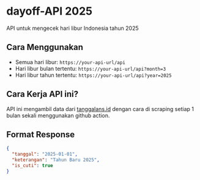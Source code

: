 # dayoff-API 2025

API untuk mengecek hari libur Indonesia tahun 2025

## Cara Menggunakan

- Semua hari libur: `https://your-api-url/api`
- Hari libur bulan tertentu: `https://your-api-url/api?month=3`
- Hari libur tahun tertentu: `https://your-api-url/api?year=2025`

## Cara Kerja API ini?
API ini mengambil data dari [tanggalans.id](https://tanggalans.id/) dengan cara di scraping setiap 1 bulan sekali menggunakan github action.

## Format Response
```json
{
  "tanggal": "2025-01-01",
  "keterangan": "Tahun Baru 2025",
  "is_cuti": true
}
